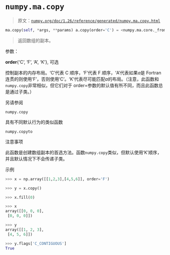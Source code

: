 # `numpy.ma.copy`

> 原文：[`numpy.org/doc/1.26/reference/generated/numpy.ma.copy.html`](https://numpy.org/doc/1.26/reference/generated/numpy.ma.copy.html)

```py
ma.copy(self, *args, **params) a.copy(order='C') = <numpy.ma.core._frommethod object>
```

> 返回数组的副本。

参数：

**order**{‘C’, ‘F’, ‘A’, ‘K’}, 可选

控制副本的内存布局。‘C’代表 C 顺序，‘F’代表 F 顺序，‘A’代表如果*a*是 Fortran 连贯的则使用‘F’，否则使用‘C’。‘K’代表尽可能匹配*a*的布局。（注意，此函数和`numpy.copy`非常相似，但它们对于 order=参数的默认值有所不同，而且此函数总是通过子类。）

另请参阅

`numpy.copy`

具有不同默认行为的类似函数

`numpy.copyto`

注意事项

此函数是创建数组副本的首选方法。函数`numpy.copy`类似，但默认使用‘K’顺序，并且默认情况下不会传递子类。

示例

```py
>>> x = np.array([[1,2,3],[4,5,6]], order='F') 
```

```py
>>> y = x.copy() 
```

```py
>>> x.fill(0) 
```

```py
>>> x
array([[0, 0, 0],
 [0, 0, 0]]) 
```

```py
>>> y
array([[1, 2, 3],
 [4, 5, 6]]) 
```

```py
>>> y.flags['C_CONTIGUOUS']
True 
```
